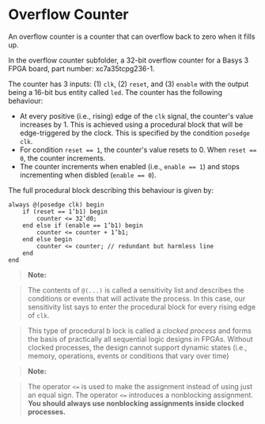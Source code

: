 # Overflow Counter

An overflow counter is a counter that can overflow back to zero when it fills up.

In the overflow counter subfolder, a 32-bit overflow counter for a Basys 3 FPGA board, part number: xc7a35tcpg236-1.

The counter has 3 inputs: (1) ``clk``, (2) ``reset``, and (3) ``enable`` with the output being a 16-bit bus entity called ``led``. The counter has the following behaviour:
* At every positive (i.e., rising) edge of the ``clk`` signal, the counter's value increases by 1. This is achieved using a procedural block that will be edge-triggered by the clock. This is specified by the condition ``posedge clk``.
* For condition ``reset == 1``, the counter's value resets to 0. When ``reset == 0``, the counter increments.
* The counter increments when enabled (i.e., ``enable == 1``) and stops incrementing when disbled (``enable == 0``).

The full procedural block describing this behaviour is given by:
```
always @(posedge clk) begin
    if (reset == 1’b1) begin
        counter <= 32’d0;
    end else if (enable == 1’b1) begin
        counter <= counter + 1’b1;
    end else begin
        counter <= counter; // redundant but harmless line
    end
end
```

> **Note:**

> The contents of ``@(...)`` is called a sensitivity list and describes the conditions or events that will activate the process. In this case, our sensitivity list says to enter the procedural block for every rising edge of ``clk``. 

> This type of procedural b lock is called a *clocked process* and forms the basis of practically all sequential logic designs in FPGAs. Without clocked processes, the design cannot support dynamic states (i.e., memory, operations, events or conditions that vary over time)

> **Note:**

> The operator ``<=`` is used to make the assignment instead of using just an equal sign. The operator ``<=`` introduces a nonblocking assignment. **You should always use nonblocking assignments inside clocked processes.**